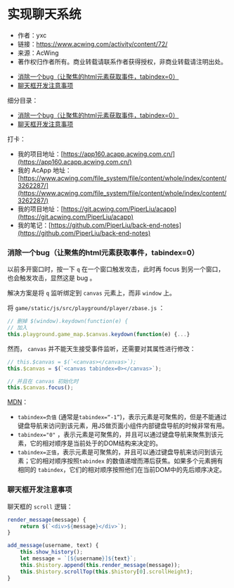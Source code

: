 # 实现聊天系统

- 作者：yxc
- 链接：https://www.acwing.com/activity/content/72/
- 来源：AcWing
- 著作权归作者所有。商业转载请联系作者获得授权，非商业转载请注明出处。

<!-- @import "[TOC]" {cmd="toc" depthFrom=3 depthTo=3 orderedList=false} -->

<!-- code_chunk_output -->

- [消除一个bug（让聚焦的html元素获取事件，tabindex=0）](#消除一个bug让聚焦的html元素获取事件tabindex0)
- [聊天框开发注意事项](#聊天框开发注意事项)

<!-- /code_chunk_output -->

细分目录：

<!-- @import "[TOC]" {cmd="toc" depthFrom=3 depthTo=4 orderedList=false} -->

<!-- code_chunk_output -->

- [消除一个bug（让聚焦的html元素获取事件，tabindex=0）](#消除一个bug让聚焦的html元素获取事件tabindex0)
- [聊天框开发注意事项](#聊天框开发注意事项)

<!-- /code_chunk_output -->

打卡：
- 我的项目地址：[https://app160.acapp.acwing.com.cn/](https://app160.acapp.acwing.com.cn/)
- 我的 AcApp 地址：[https://www.acwing.com/file_system/file/content/whole/index/content/3262287/](https://www.acwing.com/file_system/file/content/whole/index/content/3262287/)
- 我的项目地址：[https://git.acwing.com/PiperLiu/acapp](https://git.acwing.com/PiperLiu/acapp)
- 我的笔记：[https://github.com/PiperLiu/back-end-notes](https://github.com/PiperLiu/back-end-notes)

### 消除一个bug（让聚焦的html元素获取事件，tabindex=0）

以前多开窗口时，按一下 `q` 在一个窗口触发攻击，此时再 focus 到另一个窗口，也会触发攻击，显然这是 bug 。

解决方案是将 `q` 监听绑定到 `canvas` 元素上，而非 `window` 上。

将 `game/static/js/src/playground/player/zbase.js` ：

```js
// 删掉 $(window).keydown(function(e) {
// 加入
this.playground.game_map.$canvas.keydown(function(e) {...}
```

然而， `canvas` 并不能天生接受事件监听，还需要对其属性进行修改：

```js
// this.$canvas = $(`<canvas></canvas>`);
this.$canvas = $(`<canvas tabindex=0></canvas>`);

// 并且在 canvas 初始化时
this.$canvas.focus();
```

[MDN](https://developer.mozilla.org/zh-CN/docs/Web/HTML/Global_attributes/tabindex)：
- `tabindex=负值` (通常是`tabindex=“-1”`)，表示元素是可聚焦的，但是不能通过键盘导航来访问到该元素，用JS做页面小组件内部键盘导航的时候非常有用。
- `tabindex="0"` ，表示元素是可聚焦的，并且可以通过键盘导航来聚焦到该元素，它的相对顺序是当前处于的DOM结构来决定的。
- `tabindex=正值`，表示元素是可聚焦的，并且可以通过键盘导航来访问到该元素；它的相对顺序按照`tabindex` 的数值递增而滞后获焦。如果多个元素拥有相同的 `tabindex`，它们的相对顺序按照他们在当前DOM中的先后顺序决定。

### 聊天框开发注意事项

聊天框的 `scroll` 逻辑：

```js
render_message(message) {
    return $(`<div>${message}</div>`);
}

add_message(username, text) {
    this.show_history();
    let message = `[${username}]${text}`;
    this.$history.append(this.render_message(message));
    this.$history.scrollTop(this.$history[0].scrollHeight);
}
```

